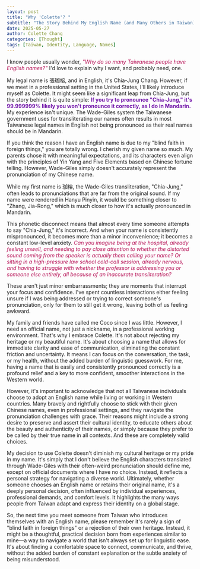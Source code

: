 ```yaml
---
layout: post
title: "Why 'Colette'? "
subtitle: "The Story Behind My English Name (and Many Others in Taiwan)"
date: 2025-05-27
author: Colette Chang
categories: [Thought]
tags: [Taiwan, Identity, Language, Names]
---
```


I know people usually wonder,<span style="color:rgb(182, 16, 85);"><em> "Why do so many Taiwanese people have English names?" </em></span>   I'd love to explain why I want, and probably need, one.

My legal name is 張珈榕, and in English, it's Chia-Jung Chang. However, if we meet in a professional setting in the United States, I'll likely introduce myself as Colette. It might seem like a significant leap from Chia-Jung, but the story behind it is quite simple: <span style="color:rgb(114, 21, 169);"><b>If you try to pronounce "Chia-Jung," it's 99.999999% likely you won't pronounce it correctly, as I do in Mandarin.</b></span>  My experience isn't unique. The Wade-Giles system the Taiwanese government uses for transliterating our names often results in most Taiwanese legal names in English not being pronounced as their real names should be in Mandarin.

If you think the reason I have an English name is due to my "blind faith in foreign things," you are totally wrong. I cherish my given name so much. My parents chose it with meaningful expectations, and its characters even align with the principles of Yin Yang and Five Elements based on Chinese fortune telling. However, Wade-Giles simply doesn't accurately represent the pronunciation of my Chinese name.

While my first name is 珈榕, the Wade-Giles transliteration, "Chia-Jung," often leads to pronunciations that are far from the original sound. If my name were rendered in Hanyu Pinyin, it would be something closer to "Zhang, Jia-Rong," which is much closer to how it's actually pronounced in Mandarin.

This phonetic disconnect means that almost every time someone attempts to say "Chia-Jung," it's incorrect. And when your name is consistently mispronounced, it becomes more than a minor inconvenience; it becomes a constant low-level anxiety.<span style="color:rgb(182, 16, 85);"><em> Can you imagine being at the hospital, already feeling unwell, and needing to pay close attention to whether the distorted sound coming from the speaker is actually them calling your name? Or sitting in a high-pressure law school cold-call session, already nervous, and having to struggle with whether the professor is addressing you or someone else entirely, all because of an inaccurate transliteration? </em></span> 

These aren't just minor embarrassments; they are moments that interrupt your focus and confidence. I've spent countless interactions either feeling unsure if I was being addressed or trying to correct someone's pronunciation, only for them to still get it wrong, leaving both of us feeling awkward.

My family and friends have called me Coco since I was little. However, I need an official name, not just a nickname, in a professional working environment. That's why I embrace Colette. It's not about rejecting my heritage or my beautiful name. It's about choosing a name that allows for immediate clarity and ease of communication, eliminating the constant friction and uncertainty. It means I can focus on the conversation, the task, or my health, without the added burden of linguistic guesswork. For me, having a name that is easily and consistently pronounced correctly is a profound relief and a key to more confident, smoother interactions in the Western world.

However, it's important to acknowledge that not all Taiwanese individuals choose to adopt an English name while living or working in Western countries. Many bravely and rightfully choose to stick with their given Chinese names, even in professional settings, and they navigate the pronunciation challenges with grace. Their reasons might include a strong desire to preserve and assert their cultural identity, to educate others about the beauty and authenticity of their names, or simply because they prefer to be called by their true name in all contexts. And these are completely valid choices.

My decision to use Colette doesn't diminish my cultural heritage or my pride in my name. It's simply that I don't believe the English characters translated through Wade-Giles with their often-weird pronunciation should define me, except on official documents where I have no choice. Instead, it reflects a personal strategy for navigating a diverse world. Ultimately, whether someone chooses an English name or retains their original name, it's a deeply personal decision, often influenced by individual experiences, professional demands, and comfort levels. It highlights the many ways people from Taiwan adapt and express their identity on a global stage.

So, the next time you meet someone from Taiwan who introduces themselves with an English name, please remember it's rarely a sign of "blind faith in foreign things" or a rejection of their own heritage. Instead, it might be a thoughtful, practical decision born from experiences similar to mine—a way to navigate a world that isn't always set up for linguistic ease. It's about finding a comfortable space to connect, communicate, and thrive, without the added burden of constant explanation or the subtle anxiety of being misunderstood. 